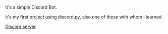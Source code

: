 It's a simple Discord Bot.

it's my first project using discord.py, also one of those with whom I learned.

[Discord server](discord.gg/SNdujtSVP)
